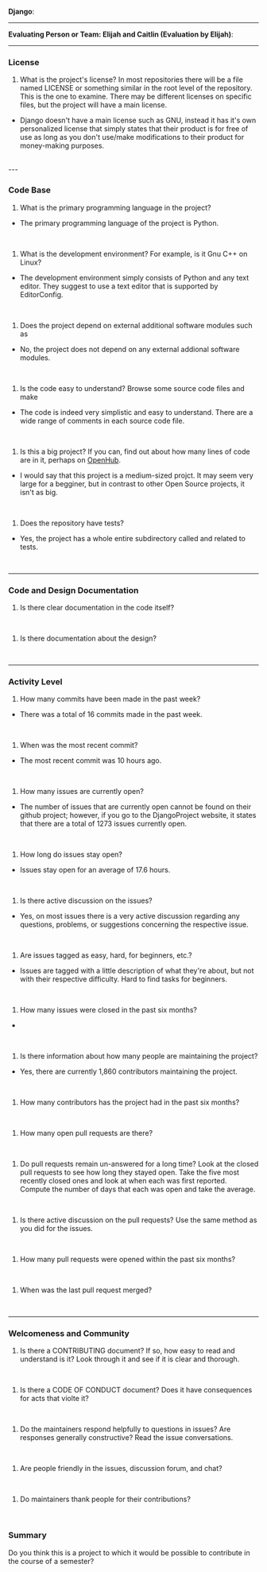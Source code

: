 **Django**:


---

**Evaluating Person or Team: Elijah and Caitlin (Evaluation by Elijah)**:


---


### License

1. What is the project's license?
In most repositories there will be a file named LICENSE or something similar in
the root level of the repository. This is the one to examine. There may be
different licenses on specific files, but the project will have a main license.
* Django doesn't have a main license such as GNU, instead it has it's own personalized license that simply states that their product is for free of use as long as you don't use/make modifications to their product for money-making purposes.
<br>
---

### Code Base


1. What is the primary programming language in the project?
* The primary programming language of the project is Python.
<br>

1. What is the development environment? For example, is it Gnu C++ on Linux?
* The development environment simply consists of Python and any text editor. They suggest to use a text editor that is supported by EditorConfig.
<br>

1. Does the project depend on external additional software modules such as
* No, the project does not depend on any external addional software modules.
<br>

1. Is the code easy to understand? Browse some source code files and make
* The code is indeed very simplistic and easy to understand. There are a wide range of comments in each source code file.
<br>

1. Is this a big project? If you can, find out about how many lines of code
are in it, perhaps on [OpenHub](https://www.openhub.net/).
* I would say that this project is a medium-sized projct. It may seem very large for a begginer, but in contrast to other Open Source projects, it isn't as big.
<br>


1. Does the repository have tests?
* Yes, the project has a whole entire subdirectory called and related to tests.
<br>


---

### Code and Design Documentation
1. Is there clear documentation in the code itself?
<br>


1. Is there documentation about the design?
<br>


---


### Activity Level


1. How many commits have been made in the past week?
* There was a total of 16 commits made in the past week.
<br>

1. When was the most recent commit?
* The most recent commit was 10 hours ago.
<br>

1. How many issues are currently open?
* The number of issues that are currently open cannot be found on their github project; however, if you go to the DjangoProject website, it states that there are a total of 1273 issues currently open.    
<br>

1. How long do issues stay open?
* Issues stay open for an average of 17.6 hours.
<br>

1. Is there active discussion on the issues?
* Yes, on most issues there is a very active discussion regarding any questions, problems, or suggestions concerning the respective issue. 
<br>

1. Are issues tagged as easy, hard, for beginners, etc.?
* Issues are tagged with a little description of what they're about, but not with their respective difficulty. Hard to find tasks for beginners.
<br>

1. How many issues were closed in the past six months?
* 
<br>


1. Is there information about how many people are maintaining the project?
* Yes, there are currently 1,860 contributors maintaining the project.
<br>

1. How many contributors has the project had in the past six months?
<br>


1. How many open pull requests are there?
<br>

1. Do pull requests remain un-answered for a long time?
Look at the closed pull requests to see how long they stayed open.
Take the five most recently closed ones and look at when each was first reported.
Compute the number of days that each was open and take the average.
<br>

1. Is there active discussion on the pull requests?
Use the same method as you did for the issues.
<br>

1. How many pull requests were opened within the past six months?
<br>


1. When was the last  pull request  merged?
<br>

---
### Welcomeness and Community

1. Is there a CONTRIBUTING document? If so, how easy to read and understand is it?
Look through it and see if it is clear and thorough.
<br>

1. Is there a CODE OF CONDUCT document? Does it have consequences for acts that
violte it?
<br>

1. Do the maintainers respond helpfully to questions in issues?
Are responses generally constructive?
Read the issue conversations.
<br>

1. Are people friendly in the issues, discussion forum, and chat?
<br>

1. Do maintainers thank people for their contributions?
<br>

### Summary
Do you think  this is a project to which it would be possible to contribute in the
course of a semester?
